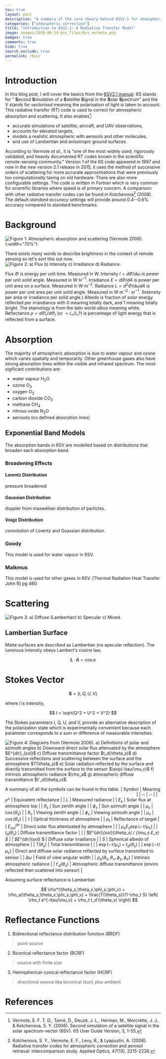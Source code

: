 ```yaml
---
toc: true
layout: post
description: "A summary of the core theory behind 6SV2.1 for atmospheric correction."
categories: ["atmospheric correction"]
title: "Introduction to 6SV2.1: A Radiative Transfer Model"
image: images/2020-06-14-6sv_files/6sv_vermote.png
badges: true
comments: true
hide: true
search_exclude: true
permalink: /6sv/
---
```



# Introduction

In this blog post, I will cover the basics from the [6SV2.1 manual](http://6s.ltdri.org/pages/manual.html). 6S stands for " **S**econd **S**imulation of a **S**atellite **S**ignal in the **S**olar **S**pectrum" and the V stands for *vectorised* meaning the polarisation of light is taken to account. This radiative transfer (RT) code is used to correct for atmospheric absorption and scattering. It also enables[^1]:

- accurate simulations of satellite, aircraft, and UAV observations,
- accounts for elevated targets,
- models a realistic atmospheric with aerosols and other molecules,
- and use of Lambertian and anisotropic ground surfaces.

According to Vermote *et al.*, it is "one of the most widely used, rigorously validated, and heavily documented RT codes known in the scientific remote-sensing community." Version 1 of the 6S code appeared in 1997 and now in the new version 2.1 release in 2015, it uses the method of successive orders of scattering for more accurate approximations that were previously too computationally taxing on old hardware. There are also more configurable settings. The code is written in *Fortran* which is very common for scientific libraries where speed is of primary concern. A comparison with other radiative transfer codes can be found in Kotchenova[^2] (2008). The default *standard accuracy* settings will provide around 0.4--0.6% accuracy compared to standard benchmarks.

# Background


![](images/2020-06-14-6sv_files/6sv_vermote.png "Figure 1: Atmospheric absorption and scattering (Vermote 2006)."){:width="70%"}




There exists many words to describe *brightness* in the context of remote sensing so let's sort this out now. 
![](images/2020-06-14-6sv_files/reflect_defs.png "Figure 2: a) Flux b) Intensity c) Irradiance d) Radiance.")

Flux $\Phi$ is energy per unit time. Measured in W. 
Intensity $I=d\Phi/d\omega$ is power per unit solid angle. Measured in W$\cdot \text{sr}^{-1}$. 
Irradiance $E=d\Phi/dA$ is power per unit area on a surface. Measured in W$\cdot$m$^{-2}$.
Radiance $L=d^2\Phi/d\omega dA$ is power per unit area per unit solid angle. Measured in W$\cdot$m$^{-2}\cdot \text{sr}^{-1}$. (Intensity per area or irradiance per solid angle.)
Albedo is fraction of *solar* energy reflected per irrandiance with 0 meaning totally dark, and 1 meaning totally bright. The etamology is from the latin world *albus* meaning white. 
Reflectance $\rho=d\Phi_r/d\Phi_i$ (or $=L_r/L_i$?) is percentage of light energy that is reflected from a surface. 




# Absorption

The majority of atmospheric absorption is due to water vapour and ozone which varies spatially and temporarily. Other greenhouse gases also have strong absorption lines within the visible and infrared spectrum. The most sigificant contributions are:
- water vapour H$_2$O
- ozone O$_3$
- oxygen O$_2$
- carbon dioxide CO$_2$
- methane CH$_4$
- nitrous oxide N$_2$O
- aerosols (no defined absorption lines)

## Exponential Band Models
The absorption bands in 6SV are modelled based on distributions that broaden each  absorption band. 

### Broadening Effects

#### Lorentz Distribution
pressure broadened

#### Gaussian Distribution
doppler from maxwellian distribution of particles. 

#### Voigz Distribution
convolution of Lorentz and Guassian distribution. 

### Goody
This model is used for water vapour in 6SV. 

### Malkmus
This model is used for other gases in 6SV. 
[Thermal Radiation Heat Transfer John R] pg 460


# Scattering

![](images/2020-06-14-6sv_files/reflect_type_defs.png "Figure 3: a) Diffuse (Lambertian) b) Specular c) Mixed.")

## Lambertian Surface
Matte surfaces are described as Lambertian (no specular reflection). The luminous intensity obeys Lambert's cosine law.

$$
\mathbf{L}\cdot \mathbf{\hat{n}} = \cos \alpha
$$


# Stokes Vector

$$ \mathbf{S} = (I,Q,U,V) $$

where $I$ is intensity, 

$$
I = \sqrt{Q^2 + U^2 + V^2}
$$


The Stokes parameters I, Q, U, and V, provide an alternative description of the polarization state which is experimentally convenient because each parameter corresponds to a sum or difference of measurable intensities.


![](images/2020-06-14-6sv_files/rt_components.png "Figure 4: Diagrams from (Vermote 2006). a) Definitions of polar and azimuth angles b) Downward direct solar flux attenuated by the atmosphere $E^{dir}_{sol}$ c) Diffuse transmittance factor $t_d(\theta_s)$ d) Successive reflections and scattering between the surface and the atmosphere $T(\theta_s)$ e) Solar radiation reflected by the surface and directly transmitted from the surface to the sensor $\exp(-\tau/\mu_v)$ f) intrinsic atmospheric radiance $\rho_a$ g) atmospheric diffuse transmittance $t'_d(\theta_v)$.")

A summary of all the symbols can be found in this table.
| Symbol | Meaning &nbsp; &nbsp; &nbsp; &nbsp; &nbsp; &nbsp; &nbsp; &nbsp; &nbsp; &nbsp; &nbsp; &nbsp; &nbsp; &nbsp; &nbsp; &nbsp; &nbsp; &nbsp; &nbsp; &nbsp; &nbsp; &nbsp; &nbsp; &nbsp; &nbsp; &nbsp; &nbsp; &nbsp; &nbsp; &nbsp; &nbsp; &nbsp; &nbsp; &nbsp; &nbsp; &nbsp; &nbsp; &nbsp; &nbsp; &nbsp; &nbsp; &nbsp; &nbsp; &nbsp; &nbsp; &nbsp; &nbsp; &nbsp; &nbsp; &nbsp; &nbsp; &nbsp; &nbsp; &nbsp; |
| -: | :- |
| $\rho*$ | Equivalent reflectance |
| $L$ | Measured radiance |
| $E_s$ | Solar flux at atmosphere top |
| $\theta_s$ | Sun zenith angle | 
| $\phi_s$ | Sun azimuth angle | 
| $\mu_s$ | $\cos(\theta_s)$ |
| $\theta_v$ | Viewing zenith angle | 
| $\phi_v$ | Viewing azimuth angle | 
| $\mu_v$ | $\cos(\theta_v)$ |
| $\tau$ | Optical thickness of atmosphere | 
| $\rho_t$ | Reflectance of target | 
| $E^{dir}_{sol}$ | Direct solar flux attentuated by atmosphere |
| | $\mu_s E_s \exp(-\tau/\mu_s)$ |
| $t_d(\theta_s)$ | Diffuse transmittance factor | 
| | $E^{dir}_{sol}(\theta_s) / (\mu_s E_s) $ | 
| $E^{dir}_{sol} $ | Diffuse solar irradiance | 
| $S$ | Spherical albedo of atmosphere | 
| $T(\theta_s)$ |  Total transmittance |
|  | $\exp(-\tau/\mu_s) + t_d(\theta_s)$ |
| $\exp(-\tau/\mu_v)$ |  Direct and diffuse solar radiance reflected by surface transmitted to sensor | 
| $\Delta \omega$ |  Field of view angular width | 
| $\rho_a(\theta_s,\theta_v,\phi_s,\phi_v)$ | Intrinsic atmospheric radiance | 
| $t'_d(\theta_v)$ | Atmospheric diffuse transmittance (enviro reflected then scattered into sensor) |

Assuming surface reflectance is Lambertian

$$
\rho*(\theta_s,\theta_v,\phi_s,\phi_v)  = \rho_a(\theta_s,\theta_v,\phi_s,\phi_v) + \frac{T(\theta_s)}{1-\rho_t S} \left(  \rho_t e^{-\tau/\mu_v} + \rho_t t_d'(\theta_v) \right)
$$


# Reflectance Functions

1. Bidirectional reflectance distribution function (BRDF)
> point source
2. Biconical reflectance factor (BCRF)
> source with finite size
3. Hemispherical-conical reflectance factor (HCRF)
> directional source like biconical (sun) plus ambient



# References

[^1]: Vermote, E. F. T. D., Tanré, D., Deuzé, J. L., Herman, M., Morcrette, J. J., & Kotchenova, S. Y. (2006). Second simulation of a satellite signal in the solar spectrum-vector (6SV). 6S User Guide Version, 3, 1-55.

[^2]: Kotchenova, S. Y., Vermote, E. F., Levy, R., & Lyapustin, A. (2008). Radiative transfer codes for atmospheric correction and aerosol retrieval: intercomparison study. Applied Optics, 47(13), 2215-2226.

[^3]: Schaepman-Strub, G., Schaepman, M. E., Painter, T. H., Dangel, S., & Martonchik, J. V. (2006). Reflectance quantities in optical remote sensing—Definitions and case studies. Remote sensing of environment, 103(1), 27-42.
